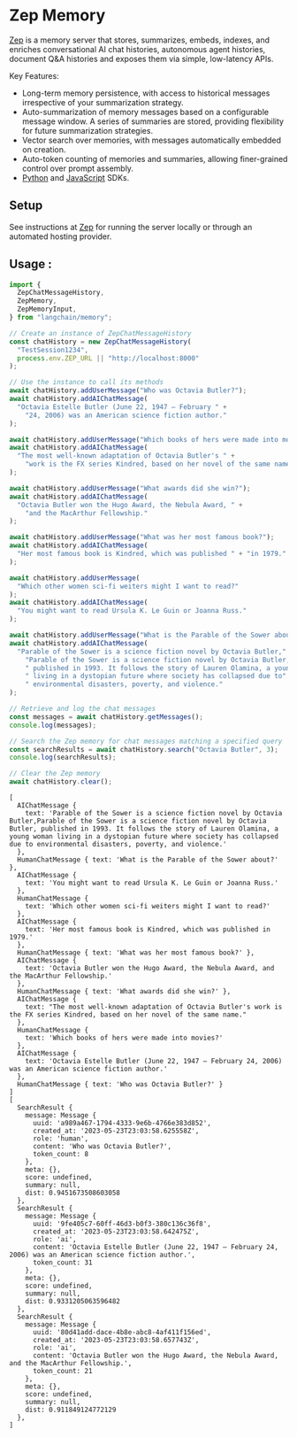 # Zep Memory

[Zep](https://github.com/getzep/zep) is a memory server that stores, summarizes, embeds, indexes, and enriches conversational AI chat histories, autonomous agent histories, document Q&A histories and exposes them via simple, low-latency APIs.

Key Features:

- Long-term memory persistence, with access to historical messages irrespective of your summarization strategy.
- Auto-summarization of memory messages based on a configurable message window. A series of summaries are stored, providing flexibility for future summarization strategies.
- Vector search over memories, with messages automatically embedded on creation.
- Auto-token counting of memories and summaries, allowing finer-grained control over prompt assembly.
- [Python](https://github.com/getzep/zep-python) and [JavaScript](https://github.com/getzep/zep-js) SDKs.

## Setup

See instructions at [Zep](https://github.com/getzep/zep) for running the server locally or through an automated hosting provider.

## Usage :

```typescript
import {
  ZepChatMessageHistory,
  ZepMemory,
  ZepMemoryInput,
} from "langchain/memory";

// Create an instance of ZepChatMessageHistory
const chatHistory = new ZepChatMessageHistory(
  "TestSession1234",
  process.env.ZEP_URL || "http://localhost:8000"
);

// Use the instance to call its methods
await chatHistory.addUserMessage("Who was Octavia Butler?");
await chatHistory.addAIChatMessage(
  "Octavia Estelle Butler (June 22, 1947 – February " +
    "24, 2006) was an American science fiction author."
);

await chatHistory.addUserMessage("Which books of hers were made into movies?");
await chatHistory.addAIChatMessage(
  "The most well-known adaptation of Octavia Butler's " +
    "work is the FX series Kindred, based on her novel of the same name."
);

await chatHistory.addUserMessage("What awards did she win?");
await chatHistory.addAIChatMessage(
  "Octavia Butler won the Hugo Award, the Nebula Award, " +
    "and the MacArthur Fellowship."
);

await chatHistory.addUserMessage("What was her most famous book?");
await chatHistory.addAIChatMessage(
  "Her most famous book is Kindred, which was published " + "in 1979."
);

await chatHistory.addUserMessage(
  "Which other women sci-fi weiters might I want to read?"
);
await chatHistory.addAIChatMessage(
  "You might want to read Ursula K. Le Guin or Joanna Russ."
);

await chatHistory.addUserMessage("What is the Parable of the Sower about?");
await chatHistory.addAIChatMessage(
  "Parable of the Sower is a science fiction novel by Octavia Butler," +
    "Parable of the Sower is a science fiction novel by Octavia Butler," +
    " published in 1993. It follows the story of Lauren Olamina, a young woman" +
    " living in a dystopian future where society has collapsed due to" +
    " environmental disasters, poverty, and violence."
);

// Retrieve and log the chat messages
const messages = await chatHistory.getMessages();
console.log(messages);

// Search the Zep memory for chat messages matching a specified query
const searchResults = await chatHistory.search("Octavia Butler", 3);
console.log(searchResults);

// Clear the Zep memory
await chatHistory.clear();
```

```shell
[
  AIChatMessage {
    text: 'Parable of the Sower is a science fiction novel by Octavia Butler,Parable of the Sower is a science fiction novel by Octavia Butler, published in 1993. It follows the story of Lauren Olamina, a young woman living in a dystopian future where society has collapsed due to environmental disasters, poverty, and violence.'
  },
  HumanChatMessage { text: 'What is the Parable of the Sower about?' },
  AIChatMessage {
    text: 'You might want to read Ursula K. Le Guin or Joanna Russ.'
  },
  HumanChatMessage {
    text: 'Which other women sci-fi weiters might I want to read?'
  },
  AIChatMessage {
    text: 'Her most famous book is Kindred, which was published in 1979.'
  },
  HumanChatMessage { text: 'What was her most famous book?' },
  AIChatMessage {
    text: 'Octavia Butler won the Hugo Award, the Nebula Award, and the MacArthur Fellowship.'
  },
  HumanChatMessage { text: 'What awards did she win?' },
  AIChatMessage {
    text: "The most well-known adaptation of Octavia Butler's work is the FX series Kindred, based on her novel of the same name."
  },
  HumanChatMessage {
    text: 'Which books of hers were made into movies?'
  },
  AIChatMessage {
    text: 'Octavia Estelle Butler (June 22, 1947 – February 24, 2006) was an American science fiction author.'
  },
  HumanChatMessage { text: 'Who was Octavia Butler?' }
]
[
  SearchResult {
    message: Message {
      uuid: 'a989a467-1794-4333-9e6b-4766e383d852',
      created_at: '2023-05-23T23:03:58.625558Z',
      role: 'human',
      content: 'Who was Octavia Butler?',
      token_count: 8
    },
    meta: {},
    score: undefined,
    summary: null,
    dist: 0.9451673508603058
  },
  SearchResult {
    message: Message {
      uuid: '9fe405c7-60ff-46d3-b0f3-380c136c36f8',
      created_at: '2023-05-23T23:03:58.642475Z',
      role: 'ai',
      content: 'Octavia Estelle Butler (June 22, 1947 – February 24, 2006) was an American science fiction author.',
      token_count: 31
    },
    meta: {},
    score: undefined,
    summary: null,
    dist: 0.9331205063596482
  },
  SearchResult {
    message: Message {
      uuid: '80d41add-dace-4b8e-abc8-4af411f156ed',
      created_at: '2023-05-23T23:03:58.657743Z',
      role: 'ai',
      content: 'Octavia Butler won the Hugo Award, the Nebula Award, and the MacArthur Fellowship.',
      token_count: 21
    },
    meta: {},
    score: undefined,
    summary: null,
    dist: 0.911849124772129
  },
]
```
